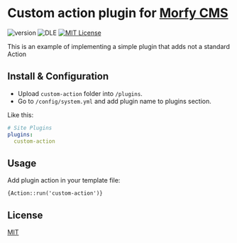 # Custom action plugin for [Morfy CMS](http://morfy.org/)

![version](https://img.shields.io/badge/version-1.0.0-brightgreen.svg?style=flat-square "Version")
![DLE](https://img.shields.io/badge/Morfy-2.x-green.svg?style=flat-square "Morfy Version")
[![MIT License](https://img.shields.io/badge/license-MIT-blue.svg?style=flat-square)](https://github.com/pafnuty-morfy-plugins/morfy-plugin-boilerplate/blob/master/LICENSE)

This is an example of implementing a simple plugin that adds not a standard Action

## Install & Configuration
- Upload `custom-action` folder into `/plugins`.
- Go to `/config/system.yml` and add plugin name to plugins section.

Like this:
```yml
# Site Plugins
plugins:
  custom-action
```

## Usage
Add plugin action in your template file:
```
{Action::run('custom-action')}
```


## License 
[MIT](https://github.com/pafnuty-morfy-plugins/morfy-plugin-boilerplate/blob/master/LICENSE)





